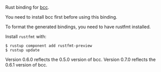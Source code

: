 Rust binding for [bcc](https://github.com/iovisor/bcc).

You need to install bcc first before using this binding.

To format the generated bindings, you need to have rustfmt installed.

Install `rustfmt` with:
```
$ rustup component add rustfmt-preview
$ rustup update
```
Version 0.6.0 reflects the 0.5.0 version of bcc.
Version 0.7.0 reflects the 0.6.1 version of bcc.

